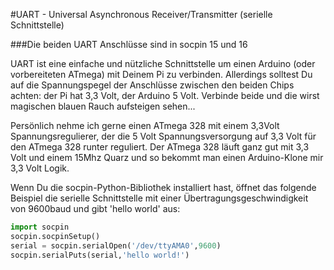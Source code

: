 <!--
---
name: UART
class: interface
type: pinout
description: Raspberry Pi UART Anschlüsse
url: http://elinux.org/RPi_Serial_Connection
pin:
  '8':
    name: TXD / Senden
    direction: output
    active: high
  '10':
    name: RXD / Empfangen
    direction: input
    active: high
-->
#UART - Universal Asynchronous Receiver/Transmitter (serielle Schnittstelle)

###Die beiden UART Anschlüsse sind in socpin 15 und 16

UART ist eine einfache und nützliche Schnittstelle um einen Arduino (oder vorbereiteten ATmega) mit Deinem Pi zu verbinden.
Allerdings solltest Du auf die Spannungspegel der Anschlüsse zwischen den beiden Chips achten: der Pi hat 3,3 Volt, der Arduino 5 Volt.
Verbinde beide und die wirst magischen blauen Rauch aufsteigen sehen...

Persönlich nehme ich gerne einen ATmega 328 mit einem 3,3Volt Spannungsregulierer, der die 5 Volt Spannungsversorgung auf 3,3 Volt für den ATmega 328
runter reguliert. Der ATmega 328 läuft ganz gut mit 3,3 Volt und einem 15Mhz Quarz und so bekommt man einen Arduino-Klone mir 3,3 Volt Logik.

Wenn Du die socpin-Python-Bibliothek installiert hast, öffnet das folgende Beispiel die serielle Schnittstelle mit
einer Übertragungsgeschwindigkeit von 9600baud und gibt 'hello world' aus:

```python
import socpin
socpin.socpinSetup()
serial = socpin.serialOpen('/dev/ttyAMA0',9600)
socpin.serialPuts(serial,'hello world!')
```
